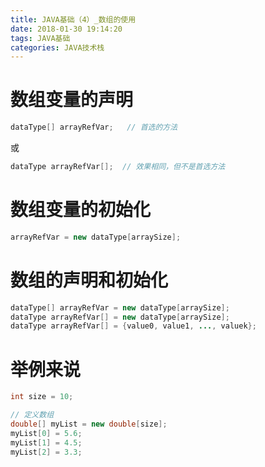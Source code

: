 ```yaml
---
title: JAVA基础（4）_数组的使用
date: 2018-01-30 19:14:20
tags: JAVA基础
categories: JAVA技术栈
---
```


# 数组变量的声明

```java
dataType[] arrayRefVar;   // 首选的方法
```

或

```java
dataType arrayRefVar[];  // 效果相同，但不是首选方法
```

# 数组变量的初始化

```java
arrayRefVar = new dataType[arraySize];
```

# 数组的声明和初始化

```java
dataType[] arrayRefVar = new dataType[arraySize];
dataType arrayRefVar[] = new dataType[arraySize];
dataType arrayRefVar[] = {value0, value1, ..., valuek};
```

# 举例来说

```java
int size = 10;

// 定义数组
double[] myList = new double[size];
myList[0] = 5.6;
myList[1] = 4.5;
myList[2] = 3.3;
```
